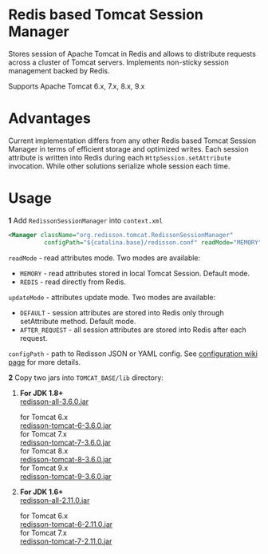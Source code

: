 Redis based Tomcat Session Manager
===

Stores session of Apache Tomcat in Redis and allows to distribute requests across a cluster of Tomcat servers. Implements non-sticky session management backed by Redis.  

Supports Apache Tomcat 6.x, 7.x, 8.x, 9.x

Advantages
===

Current implementation differs from any other Redis based Tomcat Session Manager in terms of efficient storage and optimized writes. Each session attribute is written into Redis during each `HttpSession.setAttribute` invocation. While other solutions serialize whole session each time.

Usage
===

**1** Add `RedissonSessionManager` into `context.xml`
   
   ```xml
<Manager className="org.redisson.tomcat.RedissonSessionManager"
	         configPath="${catalina.base}/redisson.conf" readMode="MEMORY" updateMode="DEFAULT"/>
   ```
   `readMode` - read attributes mode. Two modes are available:
   * `MEMORY` - read attributes stored in local Tomcat Session. Default mode.
   * `REDIS` - read directly from Redis.  

   `updateMode` - attributes update mode. Two modes are available:
   * `DEFAULT` - session attributes are stored into Redis only through setAttribute method. Default mode.
   * `AFTER_REQUEST` - all session attributes are stored into Redis after each request.

   `configPath` - path to Redisson JSON or YAML config. See [configuration wiki page](https://github.com/redisson/redisson/wiki/2.-Configuration) for more details.


**2** Copy two jars into `TOMCAT_BASE/lib` directory:
  
1. __For JDK 1.8+__  
      [redisson-all-3.6.0.jar](https://repository.sonatype.org/service/local/artifact/maven/redirect?r=central-proxy&g=org.redisson&a=redisson-all&v=3.6.0&e=jar)
  
      for Tomcat 6.x  
      [redisson-tomcat-6-3.6.0.jar](https://repository.sonatype.org/service/local/artifact/maven/redirect?r=central-proxy&g=org.redisson&a=redisson-tomcat-6&v=3.6.0&e=jar)  
      for Tomcat 7.x  
      [redisson-tomcat-7-3.6.0.jar](https://repository.sonatype.org/service/local/artifact/maven/redirect?r=central-proxy&g=org.redisson&a=redisson-tomcat-7&v=3.6.0&e=jar)  
      for Tomcat 8.x  
      [redisson-tomcat-8-3.6.0.jar](https://repository.sonatype.org/service/local/artifact/maven/redirect?r=central-proxy&g=org.redisson&a=redisson-tomcat-8&v=3.6.0&e=jar)  
      for Tomcat 9.x  
      [redisson-tomcat-9-3.6.0.jar](https://repository.sonatype.org/service/local/artifact/maven/redirect?r=central-proxy&g=org.redisson&a=redisson-tomcat-9&v=3.6.0&e=jar)  
  
2. __For JDK 1.6+__  
      [redisson-all-2.11.0.jar](https://repository.sonatype.org/service/local/artifact/maven/redirect?r=central-proxy&g=org.redisson&a=redisson-all&v=2.11.0&e=jar)
  
      for Tomcat 6.x  
      [redisson-tomcat-6-2.11.0.jar](https://repository.sonatype.org/service/local/artifact/maven/redirect?r=central-proxy&g=org.redisson&a=redisson-tomcat-6&v=2.11.0&e=jar)  
      for Tomcat 7.x  
      [redisson-tomcat-7-2.11.0.jar](https://repository.sonatype.org/service/local/artifact/maven/redirect?r=central-proxy&g=org.redisson&a=redisson-tomcat-7&v=2.11.0&e=jar)  


